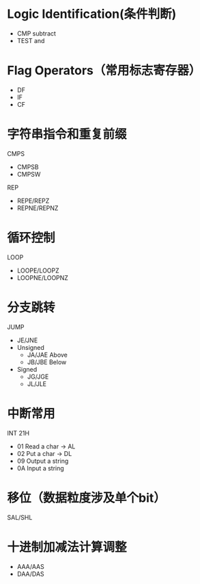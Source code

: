 
# Logic Identification(条件判断)
- CMP subtract
- TEST and

# Flag Operators（常用标志寄存器）
- DF
- IF
- CF

# 字符串指令和重复前缀
CMPS
- CMPSB
- CMPSW

REP
- REPE/REPZ
- REPNE/REPNZ

# 循环控制
LOOP
- LOOPE/LOOPZ
- LOOPNE/LOOPNZ

# 分支跳转
JUMP
- JE/JNE
- Unsigned
  - JA/JAE Above
  - JB/JBE Below
- Signed
  - JG/JGE
  - JL/JLE

# 中断常用
INT 21H
- 01 Read a char -> AL
- 02 Put a char -> DL
- 09 Output a string
- 0A Input a string

# 移位（数据粒度涉及单个bit）
SAL/SHL

# 十进制加减法计算调整
- AAA/AAS
- DAA/DAS



